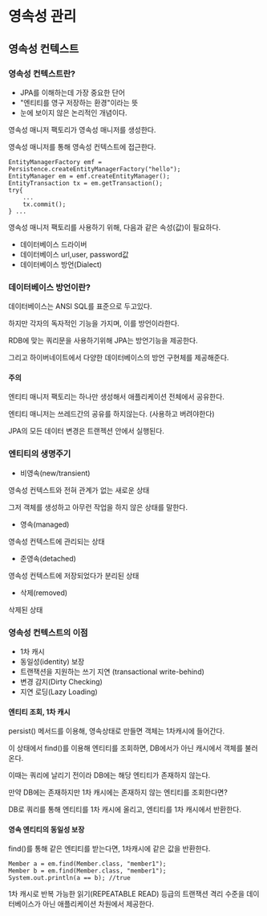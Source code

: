 # 영속성 관리

## 영속성 컨텍스트

### 영속성 컨텍스트란?

- JPA를 이해하는데 가장 중요한 단어
- "엔티티를 영구 저장하는 환경"이라는 뜻
- 눈에 보이지 않은 논리적인 개념이다.

영속성 매니저 팩토리가 영속성 매니저를 생성한다.

영속성 매니저를 통해 영속성 컨텍스트에 접근한다.


    EntityManagerFactory emf = Persistence.createEntityManagerFactory("hello");
    EntityManager em = emf.createEntityManager();
    EntityTransaction tx = em.getTransaction();
    try{
        ... 
        tx.commit();
    } ...
 
영속성 매니저 팩토리를 사용하기 위해, 다음과 같은 속성(값)이 필요하다.

- 데이터베이스 드라이버
- 데이터베이스 url,user, password값
- 데이터베이스 방언(Dialect)

### 데이터베이스 방언이란?

데이터베이스는 ANSI SQL를 표준으로 두고있다.

하지만 각자의 독자적인 기능을 가지며, 이를 방언이라한다.

RDB에 맞는 쿼리문을 사용하기위해 JPA는 방언기능을 제공한다.

그리고 하이버네이트에서 다양한 데이터베이스의 방언 구현체를 제공해준다.

#### 주의

엔티티 매니저 팩토리는 하나만 생성해서 애플리케이션 전체에서 공유한다.

엔티티 매니저는 쓰레드간의 공유를 하지않는다. (사용하고 버려야한다)

JPA의 모든 데이터 변경은 트랜젝션 안에서 실행된다.

### 엔티티의 생명주기

- 비영속(new/transient)

영속성 컨텍스트와 전혀 관계가 없는 새로운 상태

그저 객체를 생성하고 아무런 작업을 하지 않은 상태를 말한다.

- 영속(managed)

영속성 컨텍스트에 관리되는 상태

- 준영속(detached)

영속성 컨텍스트에 저장되었다가 분리된 상태

- 삭제(removed)

삭제된 상태

### 영속성 컨텍스트의 이점

- 1차 캐시 
- 동일성(identity) 보장 
- 트랜잭션을 지원하는 쓰기 지연 (transactional write-behind) 
- 변경 감지(Dirty Checking) 
- 지연 로딩(Lazy Loading)

#### 엔티티 조회, 1차 캐시

persist() 메서드를 이용해, 영속상태로 만들면 객체는 1차캐시에 들어간다.

이 상태에서 find()를 이용해 엔티티를 조회하면, DB에서가 아닌 캐시에서 객체를 불러온다.

이때는 쿼리에 날리기 전이라 DB에는 해당 엔티티가 존재하지 않는다.

만약 DB에는 존재하지만 1차 캐시에는 존재하지 않는 엔티티를 조회한다면?

DB로 쿼리를 통해 엔티티를 1차 캐시에 올리고, 엔티티를 1차 캐시에서 반환한다.

#### 영속 엔티티의 동일성 보장

find()를 통해 같은 엔티티를 받는다면, 1차캐시에 같은 값을 반환한다.

    Member a = em.find(Member.class, "member1"); 
    Member b = em.find(Member.class, "member1");
    System.out.println(a == b); //true

1차 캐시로 반복 가능한 읽기(REPEATABLE READ) 등급의 트랜잭션 격리 수준을 데이터베이스가 아닌 애플리케이션 차원에서 제공한다.





